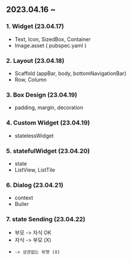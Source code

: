 ## 2023.04.16 ~
### 1. Widget (23.04.17)
- Text, Icon, SizedBox, Container
- Image.asset ( pubspec.yaml )

### 2. Layout (23.04.18)
- Scaffold (appBar, body, bottomNavigationBar)
- Row, Column

### 3. Box Design (23.04.19)
- padding, margin, decoration

### 4. Custom Widget (23.04.19)
- statelessWidget

### 5. statefulWidget (23.04.20)
- state 
- ListView, ListTile

### 6. Dialog (23.04.21)
- context
- Builer 

### 7. state Sending (23.04.22)
- 부모 -> 자식 OK 
- 자식 -> 부모 (X)
-     -> 상관없는 위젯 (X)